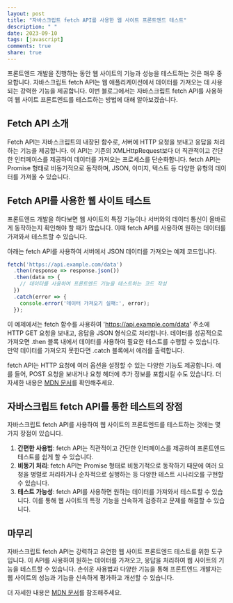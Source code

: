 ```yaml
---
layout: post
title: "자바스크립트 fetch API를 사용한 웹 사이트 프론트엔드 테스트"
description: " "
date: 2023-09-10
tags: [javascript]
comments: true
share: true
---
```


프론트엔드 개발을 진행하는 동안 웹 사이트의 기능과 성능을 테스트하는 것은 매우 중요합니다. 자바스크립트 fetch API는 웹 애플리케이션에서 데이터를 가져오는 데 사용되는 강력한 기능을 제공합니다. 이번 블로그에서는 자바스크립트 fetch API를 사용하여 웹 사이트 프론트엔드를 테스트하는 방법에 대해 알아보겠습니다.

## Fetch API 소개

Fetch API는 자바스크립트의 내장된 함수로, 서버에 HTTP 요청을 보내고 응답을 처리하는 기능을 제공합니다. 이 API는 기존의 XMLHttpRequest보다 더 직관적이고 간단한 인터페이스를 제공하여 데이터를 가져오는 프로세스를 단순화합니다. fetch API는 Promise 형태로 비동기적으로 동작하며, JSON, 이미지, 텍스트 등 다양한 유형의 데이터를 가져올 수 있습니다.

## Fetch API를 사용한 웹 사이트 테스트

프론트엔드 개발을 하다보면 웹 사이트의 특정 기능이나 서버와의 데이터 통신이 올바르게 동작하는지 확인해야 할 때가 많습니다. 이때 fetch API를 사용하여 원하는 데이터를 가져와서 테스트할 수 있습니다.

아래는 fetch API를 사용하여 서버에서 JSON 데이터를 가져오는 예제 코드입니다.

```javascript
fetch('https://api.example.com/data')
  .then(response => response.json())
  .then(data => {
    // 데이터를 사용하여 프론트엔드 기능을 테스트하는 코드 작성
  })
  .catch(error => {
    console.error('데이터 가져오기 실패:', error);
  });
```

이 예제에서는 fetch 함수를 사용하여 'https://api.example.com/data' 주소에 HTTP GET 요청을 보내고, 응답을 JSON 형식으로 처리합니다. 데이터를 성공적으로 가져오면 .then 블록 내에서 데이터를 사용하여 필요한 테스트를 수행할 수 있습니다. 만약 데이터를 가져오지 못한다면 .catch 블록에서 에러를 출력합니다.

fetch API는 HTTP 요청에 여러 옵션을 설정할 수 있는 다양한 기능도 제공합니다. 예를 들어, POST 요청을 보내거나 요청 헤더에 추가 정보를 포함시킬 수도 있습니다. 더 자세한 내용은 [MDN 문서](https://developer.mozilla.org/ko/docs/Web/API/Fetch_API)를 확인해주세요.

## 자바스크립트 fetch API를 통한 테스트의 장점

자바스크립트 fetch API를 사용하여 웹 사이트의 프론트엔드를 테스트하는 것에는 몇 가지 장점이 있습니다.

1. **간편한 사용법**: fetch API는 직관적이고 간단한 인터페이스를 제공하여 프론트엔드 테스트를 쉽게 할 수 있습니다.
2. **비동기 처리**: fetch API는 Promise 형태로 비동기적으로 동작하기 때문에 여러 요청을 병렬로 처리하거나 순차적으로 실행하는 등 다양한 테스트 시나리오를 구현할 수 있습니다.
3. **테스트 가능성**: fetch API를 사용하면 원하는 데이터를 가져와서 테스트할 수 있습니다. 이를 통해 웹 사이트의 특정 기능을 신속하게 검증하고 문제를 해결할 수 있습니다.

## 마무리

자바스크립트 fetch API는 강력하고 유연한 웹 사이트 프론트엔드 테스트를 위한 도구입니다. 이 API를 사용하여 원하는 데이터를 가져오고, 응답을 처리하여 웹 사이트의 기능을 테스트할 수 있습니다. 손쉬운 사용법과 다양한 기능을 통해 프론트엔드 개발자는 웹 사이트의 성능과 기능을 신속하게 평가하고 개선할 수 있습니다.

더 자세한 내용은 [MDN 문서](https://developer.mozilla.org/ko/docs/Web/API/Fetch_API)를 참조해주세요.